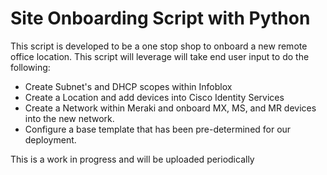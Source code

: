 # Site Onboarding Script with Python

This script is developed to be a one stop shop to onboard a new remote office location. This script will leverage will take end user input to do the following:
* Create Subnet's and DHCP scopes within Infoblox
* Create a Location and add devices into Cisco Identity Services
* Create a Network within Meraki and onboard MX, MS, and MR devices into the new network.
* Configure a base template that has been pre-determined for our deployment.

This is a work in progress and will be uploaded periodically

